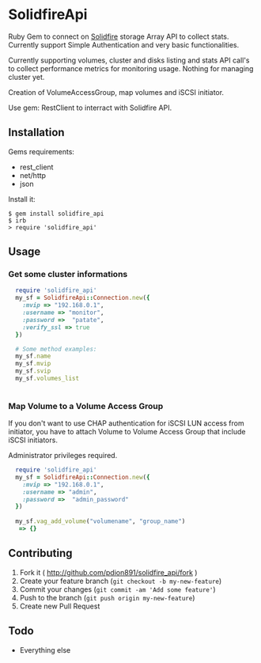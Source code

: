 # SolidfireApi

Ruby Gem to connect on [Solidfire](http://www.solidfire.com/) storage Array API to collect stats. Currently support Simple Authentication and very basic functionalities.

Currently supporting volumes, cluster and disks listing and stats API call's to collect performance metrics for monitoring usage. Nothing for managing cluster yet.

Creation of VolumeAccessGroup, map volumes and iSCSI initiator. 

Use gem: RestClient to interract with Solidfire API. 

## Installation

Gems requirements:

* rest_client
* net/http
* json 

Install it:

    $ gem install solidfire_api
    $ irb
    > require 'solidfire_api'
    

## Usage

### Get some cluster informations

```ruby
  require 'solidfire_api'
  my_sf = SolidfireApi::Connection.new({
    :mvip => "192.168.0.1",
    :username => "monitor",
    :password =>  "patate",
    :verify_ssl => true
  })

  # Some method examples:
  my_sf.name
  my_sf.mvip
  my_sf.svip
  my_sf.volumes_list
  
```


### Map Volume to a Volume Access Group

If you don't want to use CHAP authentication for iSCSI LUN access from initiator, you have to attach Volume to Volume Access Group that include iSCSI initiators.

Administrator privileges required.

```ruby
  require 'solidfire_api'
  my_sf = SolidfireApi::Connection.new({
    :mvip => "192.168.0.1",
    :username => "admin",
    :password =>  "admin_password"
  })
  
  my_sf.vag_add_volume("volumename", "group_name")
   => {}

```

## Contributing

1. Fork it ( http://github.com/pdion891/solidfire_api/fork )
2. Create your feature branch (`git checkout -b my-new-feature`)
3. Commit your changes (`git commit -am 'Add some feature'`)
4. Push to the branch (`git push origin my-new-feature`)
5. Create new Pull Request

## Todo

* Everything else